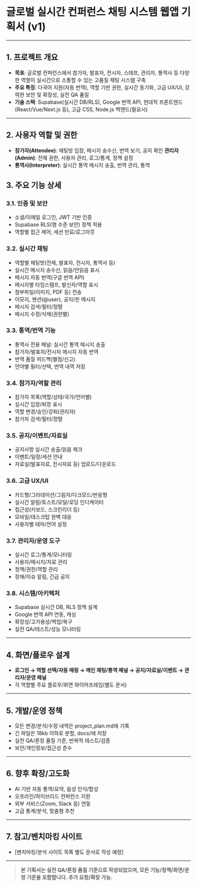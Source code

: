 # 글로벌 실시간 컨퍼런스 채팅 시스템 웹앱 기획서 (v1)

---

## 1. 프로젝트 개요

- **목표**: 글로벌 컨퍼런스에서 참가자, 발표자, 전시자, 스태프, 관리자, 통역사 등 다양한 역할이 실시간으로 소통할 수 있는 고품질 채팅 시스템 구축
- **주요 특징**: 다국어 지원(자동 번역), 역할 기반 권한, 실시간 동기화, 고급 UX/UI, 강력한 보안 및 확장성, 실전 QA 품질
- **기술 스택**: Supabase(실시간 DB/RLS), Google 번역 API, 현대적 프론트엔드(React/Vue/Next.js 등), 고급 CSS, Node.js 백엔드(필요시)

---

## 2. 사용자 역할 및 권한

- **참가자(Attendee)**: 채팅방 입장, 메시지 송수신, 번역 보기, 공지 확인
**관리자(Admin)**: 전체 권한, 사용자 관리, 로그/통계, 정책 설정
- **통역사(Interpreter)**: 실시간 통역 메시지 송출, 번역 관리, 통역

## 3. 주요 기능 상세

### 3.1. 인증 및 보안
- 소셜/이메일 로그인, JWT 기반 인증
- Supabase RLS(행 수준 보안) 정책 적용
- 역할별 접근 제어, 세션 만료/로그아웃

### 3.2. 실시간 채팅
- 역할별 채팅방(전체, 발표자, 전시자, 통역사 등)
- 실시간 메시지 송수신, 읽음/안읽음 표시
- 메시지 자동 번역(구글 번역 API)
- 메시지별 타임스탬프, 발신자/역할 표시
- 첨부파일(이미지, PDF 등) 전송
- 이모지, 멘션(@user), 공지/핀 메시지
- 메시지 검색/필터/정렬
- 메시지 수정/삭제(권한별)

### 3.3. 통역/번역 기능
- 통역사 전용 패널: 실시간 통역 메시지 송출
- 참가자/발표자/전시자 메시지 자동 번역
- 번역 품질 피드백(별점/신고)
- 언어별 필터/선택, 번역 내역 저장

### 3.4. 참가자/역할 관리
- 참가자 목록(역할/상태/국가/언어별)
- 실시간 입장/퇴장 표시
- 역할 변경/승인/강퇴(관리자)
- 참가자 검색/필터/정렬

### 3.5. 공지/이벤트/자료실
- 공지사항 실시간 송출/읽음 체크
- 이벤트/일정/세션 안내
- 자료실(발표자료, 전시자료 등) 업로드/다운로드

### 3.6. 고급 UX/UI
- 카드형/그라데이션/그림자/다크모드/반응형
- 실시간 알림/토스트/모달/로딩 인디케이터
- 접근성(키보드, 스크린리더 등)
- 모바일/데스크탑 완벽 대응
- 사용자별 테마/언어 설정

### 3.7. 관리자/운영 도구
- 실시간 로그/통계/모니터링
- 사용자/메시지/자료 관리
- 정책/권한/역할 관리
- 장애/이슈 알림, 긴급 공지

### 3.8. 시스템/아키텍처
- Supabase 실시간 DB, RLS 정책 설계
- Google 번역 API 연동, 캐싱
- 확장성/고가용성/백업/복구
- 실전 QA/테스트/성능 모니터링

---

## 4. 화면/플로우 설계

- **로그인 → 역할 선택/자동 매핑 → 메인 채팅/통역 패널 → 공지/자료실/이벤트 → 관리자/운영 패널**
- 각 역할별 주요 플로우/화면 와이어프레임(별도 문서)

---

## 5. 개발/운영 정책

- 모든 변경/분석/수정 내역은 project_plan.md에 기록
- 긴 파일은 18kb 이하로 분할, docs/에 저장
- 실전 QA/론칭 품질 기준, 반복적 테스트/검증
- 보안/개인정보/접근성 준수

---

## 6. 향후 확장/고도화

- AI 기반 자동 통역/요약, 음성 인식/합성
- 오프라인/하이브리드 컨퍼런스 지원
- 외부 서비스(Zoom, Slack 등) 연동
- 고급 통계/분석, 맞춤형 추천

---

## 7. 참고/벤치마킹 사이트

- [벤치마킹/분석 사이트 목록 별도 문서로 작성 예정]

---

> **본 기획서는 실전 QA/론칭 품질 기준으로 작성되었으며, 모든 기능/정책/화면/운영 기준을 포함합니다. 추가 요청/확장 가능.**
